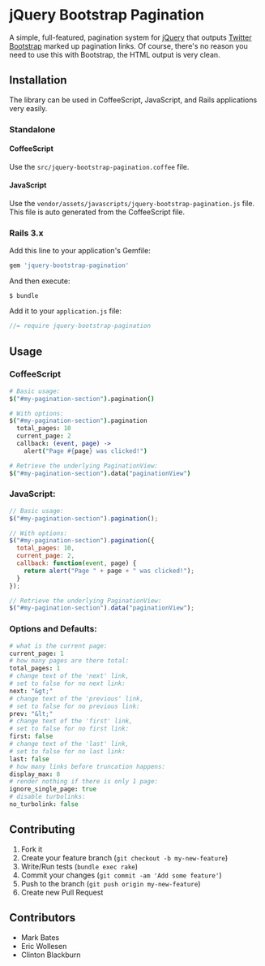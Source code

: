 # jQuery Bootstrap Pagination

A simple, full-featured, pagination system for [jQuery](http://jquery.com/) that outputs [Twitter Bootstrap](http://twitter.github.com/bootstrap/) marked up pagination links. Of course, there's no reason you need to use this with Bootstrap, the HTML output is very clean.

## Installation

The library can be used in CoffeeScript, JavaScript, and Rails applications very easily.

### Standalone

#### CoffeeScript

Use the `src/jquery-bootstrap-pagination.coffee` file.

#### JavaScript

Use the `vendor/assets/javascripts/jquery-bootstrap-pagination.js` file. This file is auto generated from the CoffeeScript file.

### Rails 3.x

Add this line to your application's Gemfile:

``` ruby
gem 'jquery-bootstrap-pagination'
```

And then execute:

```
$ bundle
```

Add it to your `application.js` file:

``` javascript
//= require jquery-bootstrap-pagination
```

## Usage

### CoffeeScript
``` coffeescript
# Basic usage:
$("#my-pagination-section").pagination()

# With options:
$("#my-pagination-section").pagination
  total_pages: 10
  current_page: 2
  callback: (event, page) ->
    alert("Page #{page} was clicked!")

# Retrieve the underlying PaginationView:
$("#my-pagination-section").data("paginationView")
```

### JavaScript:
``` javascript
// Basic usage:
$("#my-pagination-section").pagination();

// With options:
$("#my-pagination-section").pagination({
  total_pages: 10,
  current_page: 2,
  callback: function(event, page) {
    return alert("Page " + page + " was clicked!");
  }
});

// Retrieve the underlying PaginationView:
$("#my-pagination-section").data("paginationView");
```

### Options and Defaults:
``` coffeescript
# what is the current page:
current_page: 1
# how many pages are there total:
total_pages: 1
# change text of the 'next' link,
# set to false for no next link:
next: "&gt;"
# change text of the 'previous' link,
# set to false for no previous link:
prev: "&lt;"
# change text of the 'first' link,
# set to false for no first link:
first: false
# change text of the 'last' link,
# set to false for no last link:
last: false
# how many links before truncation happens:
display_max: 8
# render nothing if there is only 1 page:
ignore_single_page: true
# disable turbolinks:
no_turbolink: false
```

## Contributing

1. Fork it
2. Create your feature branch (`git checkout -b my-new-feature`)
3. Write/Run tests (`bundle exec rake`)
4. Commit your changes (`git commit -am 'Add some feature'`)
5. Push to the branch (`git push origin my-new-feature`)
6. Create new Pull Request

## Contributors

* Mark Bates
* Eric Wollesen
* Clinton Blackburn